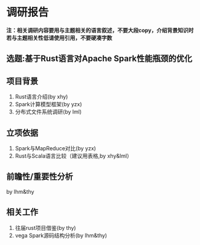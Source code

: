 # 调研报告
**注：相关调研内容要用与主题相关的语言叙述，不要大段copy，介绍背景知识时若与主题相关性低请使用引用，不要硬凑字数**
## 选题:基于Rust语言对Apache Spark性能瓶颈的优化
## 项目背景
1. Rust语言介绍(by xhy)
2. Spark计算模型框架(by yzx)
3. 分布式文件系统调研(by lml)
## 立项依据
1. Spark与MapReduce对比(by yzx)
2. Rust与Scala语言比较（建议用表格,by xhy&lml）
## 前瞻性/重要性分析 
by lhm&thy

## 相关工作
1. 往届rust项目借鉴(by thy)
2. vega Spark源码结构分析(by lhm&thy)